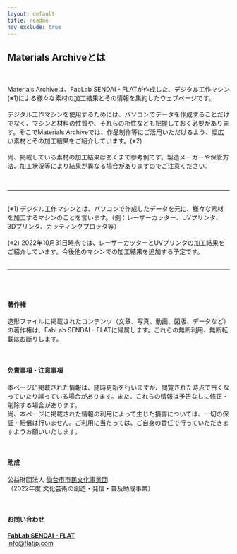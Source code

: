 ```yaml
---
layout: default
title: readme
nav_exclude: true
---
```


## Materials Archiveとは
<br>


Materials Archiveは、FabLab SENDAI - FLATが作成した、デジタル工作マシン(※1)による様々な素材の加工結果とその情報を集約したウェブページです。<br>
<br>
デジタル工作マシンを使用するためには、パソコンでデータを作成することだけでなく、マシンと材料の性質や、それらの相性なども把握しておく必要があります。そこでMaterials Archiveでは、作品制作等にご活用いただけるよう、幅広い素材とその加工結果をご紹介しています。(※2)<br>
<br>
尚、掲載している素材の加工結果はあくまで参考例です。製造メーカーや保管方法、加工状況等により結果が異なる場合がありますのでご注意ください。

<br>

________________________

<br>
(※1) デジタル工作マシンとは、パソコンで作成したデータを元に、様々な素材を加工するマシンのことを言います。（例：レーザーカッター、UVプリンタ、3Dプリンタ、カッティングプロッタ等）<br>
<br>
(※2) 2022年10月31日時点では、レーザーカッターとUVプリンタの加工結果をご紹介しています。今後他のマシンでの加工結果を追加する予定です。<br>
<br>

________________________

<br>
<br>

#### 著作権

造形ファイルに掲載されたコンテンツ（文章、写真、動画、図版、データなど）の著作権は、FabLab SENDAI - FLATに帰属します。これらの無断利用、無断転載はお断りします。

<br>

#### 免責事項・注意事項
本ページに掲載された情報は、随時更新を行いますが、閲覧された時点で古くなっていたり誤っている場合があります。また、これらの情報は予告なしに修正・削除する場合があります。<br>
尚、本ページに掲載された情報の利用によって生じた損害については、一切の保証・賠償は行いません。ご利用に当たっては、ご自身の責任で行っていただきますようお願いいたします。

<br>

#### 助成

公益財団法人 [仙台市市民文化事業団](https://ssbj.jp/)<br>
（2022年度 文化芸術の創造・発信・普及助成事業）

<br>

#### お問い合わせ

**[FabLab SENDAI - FLAT](https://fablabsendai-flat.com)**<br>
info@flatjp.com
